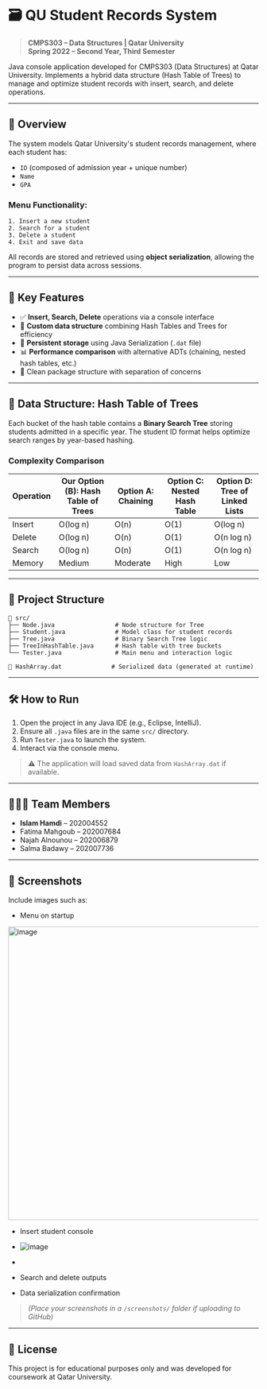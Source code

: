 # 🗃️ QU Student Records System

> **CMPS303 – Data Structures | Qatar University**  
> **Spring 2022 – Second Year, Third Semester**

Java console application developed for CMPS303 (Data Structures) at Qatar University. Implements a hybrid data structure (Hash Table of Trees) to manage and optimize student records with insert, search, and delete operations.

---

## 📌 Overview

The system models Qatar University's student records management, where each student has:
- `ID` (composed of admission year + unique number)
- `Name`
- `GPA`

### Menu Functionality:
```
1. Insert a new student  
2. Search for a student  
3. Delete a student  
4. Exit and save data
```

All records are stored and retrieved using **object serialization**, allowing the program to persist data across sessions.

---

## 🚀 Key Features

- ✅ **Insert, Search, Delete** operations via a console interface  
- 🧠 **Custom data structure** combining Hash Tables and Trees for efficiency  
- 💾 **Persistent storage** using Java Serialization (`.dat` file)  
- 📊 **Performance comparison** with alternative ADTs (chaining, nested hash tables, etc.)  
- 📂 Clean package structure with separation of concerns  

---

## 🧠 Data Structure: Hash Table of Trees

Each bucket of the hash table contains a **Binary Search Tree** storing students admitted in a specific year. The student ID format helps optimize search ranges by year-based hashing.

### Complexity Comparison

| Operation | Our Option (B): Hash Table of Trees | Option A: Chaining | Option C: Nested Hash Table | Option D: Tree of Linked Lists |
|-----------|--------------------------------------|--------------------|-----------------------------|--------------------------------|
| Insert    | O(log n)                             | O(n)               | O(1)                        | O(log n)                       |
| Delete    | O(log n)                             | O(n)               | O(1)                        | O(n log n)                     |
| Search    | O(log n)                             | O(n)               | O(1)                        | O(n log n)                     |
| Memory    | Medium                               | Moderate           | High                        | Low                            |

---

## 📁 Project Structure

```
📂 src/
├── Node.java                 # Node structure for Tree
├── Student.java              # Model class for student records
├── Tree.java                 # Binary Search Tree logic
├── TreeInHashTable.java      # Hash table with tree buckets
└── Tester.java               # Main menu and interaction logic

📄 HashArray.dat              # Serialized data (generated at runtime)
```

---

## 🛠 How to Run

1. Open the project in any Java IDE (e.g., Eclipse, IntelliJ).
2. Ensure all `.java` files are in the same `src/` directory.
3. Run `Tester.java` to launch the system.
4. Interact via the console menu.

> ⚠️ The application will load saved data from `HashArray.dat` if available.

---

## 👨🏻‍💻 Team Members

- **Islam Hamdi** – 202004552  
- Fatima Mahgoub – 202007684  
- Najah Alnounou – 202006879  
- Salma Badawy – 202007736  

---

## 📸 Screenshots

Include images such as:
- Menu on startup
<img width="591" alt="image" src="https://github.com/user-attachments/assets/a7180bcf-aa73-47f1-885e-3c3f365ab9f5" />

- Insert student console
- ![image](https://github.com/user-attachments/assets/a2676ce4-c872-4a32-8f3b-7370e244eb75)
- 

- Search and delete outputs
- Data serialization confirmation

> *(Place your screenshots in a `/screenshots/` folder if uploading to GitHub)*

---

## 📜 License

This project is for educational purposes only and was developed for coursework at Qatar University.

